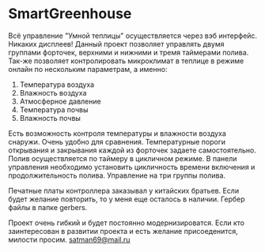 # SmartGreenhouse
 
  Всё управление "Умной теплицы" осуществляется через вэб интерфейс. Никаких дисплеев!
Данный проект позволяет управлять двумя группами форточек, верхними и нижними
и тремя таймерами полива. Так-же позволяет контролировать микроклимат в теплице в режиме 
онлайн по нескольким параметрам, а именно:

1. Температура воздуха
2. Влажность воздуха
3. Атмосферное давление
4. Температура почвы
5. Влажность почвы

  Есть возможность контроля температуры и влажности воздуха снаружи. Очень удобно для сравнения.
Температурные пороги открывания и закрывания каждой из форточек задаете самостоятельно. 
Полив осуществляется по таймеру в цикличном режиме. В панели управления необходимо установить 
цикличность времени включения и продолжительность полива. Управление на три группы полива.

  Печатные платы контроллера заказывал у китайских братьев. Если будет желание повторить, то у меня еще 
осталось в наличии. Гербер файлы в папке gerbers.
   
  Проект очень гибкий и будет постоянно модернизироватся. Если кто заинтересован в развитии проекта 
и есть желание присоеденится, милости просим.
satman69@mail.ru
